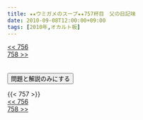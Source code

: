 ```yaml
---
title: ★★ウミガメのスープ★★757杯目　父の日記味
date: 2010-09-08T12:00:00+09:00
tags: [2010年,オカルト板]
---
```

<div class="th_left"><a href="../756"><< 756</a></div>
<div class="th_right"><a href="../758">758 >></a></div>
<br><br>
<script src="../../js/cupsoup.js"></script>
<form>
<input type="button" value="問題と解説のみにする" onClick="toggleCupsoup()">
</form>
{{< 757 >}}
<div class="th_left"><a href="../756"><< 756</a></div>
<div class="th_right"><a href="../758">758 >></a></div>